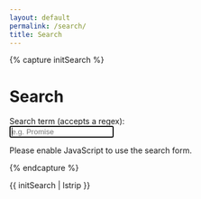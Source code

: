 ```yaml
---
layout: default 
permalink: /search/
title: Search
---
```


{% capture initSearch %}

<h1>Search</h1>

<form id="search-form" action="">
  <label class="label" for="search">Search term (accepts a regex):</label>
  <br/>
  <input class="input" id="search" type="text" name="search" 
        autofocus 
        placeholder="e.g. Promise" 
        autocomplete="off">
  
  <ul class="list  list--results" id="list">
  </ul>
</form>

<!-- <script type="text/javascript" src="/intro2sd-marta-molina-fernandez-alu0101603360/assets/src/fetch.js"></script> -->
<script type="text/javascript" src="/intro2sd-marta-molina-fernandez-alu0101603360/assets/src/search.js"></script>


<script type="text/javascript">

  const search = new JekyllSearch(
    '{{site.url}}/assets/src/search.json',
    '#search',
    '#list',
    '{{site.baseurl}}'
  );
  search.init(); 
  
</script>

<noscript>Please enable JavaScript to use the search form.</noscript>

{% endcapture %}

{{ initSearch | lstrip }}